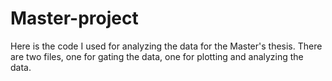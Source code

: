 # Master-project

Here is the code I used for analyzing the data for the Master's thesis. There are two files, one for gating the data, one for plotting and analyzing the data. 

